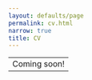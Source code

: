 ```yaml
---
layout: defaults/page
permalink: cv.html
narrow: true
title: CV
---
```


<!-- Comment -->


<div class="container">
  <div class="row">
    <div class="col-12">
		<table class="table table-image table-responsive">
		  <tbody>
			  <tr>
			    <td>
			    Coming soon! </td>
			  </tr>
		  </tbody>
		</table>   
    </div>
  </div>
</div>

